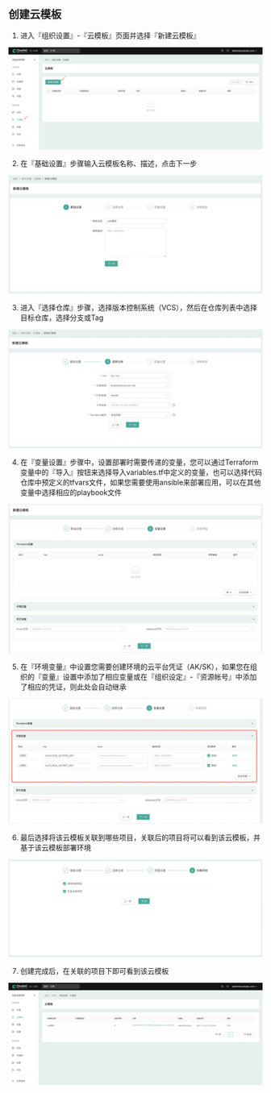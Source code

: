 ## 创建云模板

1. 进入『组织设置』-『云模板』页面并选择『新建云模板』

![image-20211223154720024](../images/WX20211223-164305@2x.png)

2. 在『基础设置』步骤输入云模板名称、描述，点击下一步

![image-20211223154720024](../images/WX20211223-164914@2x.png)

3. 进入『选择仓库』步骤，选择版本控制系统（VCS），然后在仓库列表中选择目标仓库，选择分支或Tag

![image-20211223154720024](../images/WX20211223-170329@2x.png)

4. 在『变量设置』步骤中，设置部署时需要传递的变量，您可以通过Terraform变量中的『导入』按钮来选择导入variables.tf中定义的变量，也可以选择代码仓库中预定义的tfvars文件，如果您需要使用ansible来部署应用，可以在其他变量中选择相应的playbook文件

![image-20211223154720024](../images/WX20211223-171426@2x.png)

5. 在『环境变量』中设置您需要创建环境的云平台凭证（AK/SK），如果您在组织的『变量』设置中添加了相应变量或在『组织设定』-『资源帐号』中添加了相应的凭证，则此处会自动继承

![image-20211223154720024](../images/WX20211223-171855@2x.png)

6. 最后选择将该云模板关联到哪些项目，关联后的项目将可以看到该云模板，并基于该云模板部署环境

![image-20211223154720024](../images/WX20211223-172045@2x.png)

7. 创建完成后，在关联的项目下即可看到该云模板

![image-20211223154720024](../images/WX20211223-172308@2x.png)